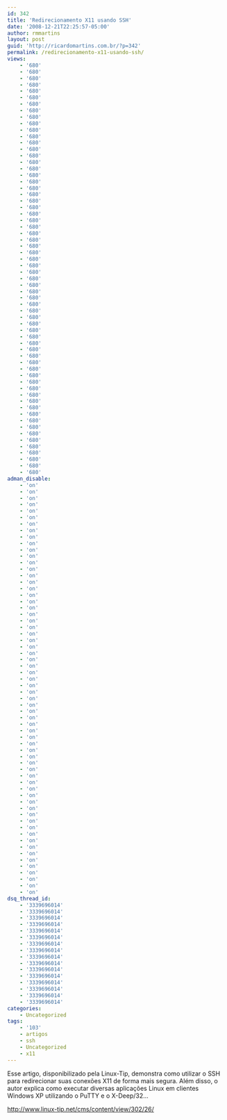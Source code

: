 ```yaml
---
id: 342
title: 'Redirecionamento X11 usando SSH'
date: '2008-12-21T22:25:57-05:00'
author: rmmartins
layout: post
guid: 'http://ricardomartins.com.br/?p=342'
permalink: /redirecionamento-x11-usando-ssh/
views:
    - '680'
    - '680'
    - '680'
    - '680'
    - '680'
    - '680'
    - '680'
    - '680'
    - '680'
    - '680'
    - '680'
    - '680'
    - '680'
    - '680'
    - '680'
    - '680'
    - '680'
    - '680'
    - '680'
    - '680'
    - '680'
    - '680'
    - '680'
    - '680'
    - '680'
    - '680'
    - '680'
    - '680'
    - '680'
    - '680'
    - '680'
    - '680'
    - '680'
    - '680'
    - '680'
    - '680'
    - '680'
    - '680'
    - '680'
    - '680'
    - '680'
    - '680'
    - '680'
    - '680'
    - '680'
    - '680'
    - '680'
    - '680'
    - '680'
    - '680'
    - '680'
    - '680'
    - '680'
    - '680'
    - '680'
    - '680'
    - '680'
    - '680'
    - '680'
    - '680'
    - '680'
    - '680'
    - '680'
    - '680'
adman_disable:
    - 'on'
    - 'on'
    - 'on'
    - 'on'
    - 'on'
    - 'on'
    - 'on'
    - 'on'
    - 'on'
    - 'on'
    - 'on'
    - 'on'
    - 'on'
    - 'on'
    - 'on'
    - 'on'
    - 'on'
    - 'on'
    - 'on'
    - 'on'
    - 'on'
    - 'on'
    - 'on'
    - 'on'
    - 'on'
    - 'on'
    - 'on'
    - 'on'
    - 'on'
    - 'on'
    - 'on'
    - 'on'
    - 'on'
    - 'on'
    - 'on'
    - 'on'
    - 'on'
    - 'on'
    - 'on'
    - 'on'
    - 'on'
    - 'on'
    - 'on'
    - 'on'
    - 'on'
    - 'on'
    - 'on'
    - 'on'
    - 'on'
    - 'on'
    - 'on'
    - 'on'
    - 'on'
    - 'on'
    - 'on'
    - 'on'
    - 'on'
    - 'on'
    - 'on'
    - 'on'
    - 'on'
    - 'on'
    - 'on'
    - 'on'
dsq_thread_id:
    - '3339696014'
    - '3339696014'
    - '3339696014'
    - '3339696014'
    - '3339696014'
    - '3339696014'
    - '3339696014'
    - '3339696014'
    - '3339696014'
    - '3339696014'
    - '3339696014'
    - '3339696014'
    - '3339696014'
    - '3339696014'
    - '3339696014'
    - '3339696014'
categories:
    - Uncategorized
tags:
    - '103'
    - artigos
    - ssh
    - Uncategorized
    - x11
---
```


Esse artigo, disponibilizado pela Linux-Tip, demonstra como utilizar o SSH para redirecionar suas conexões X11 de forma mais segura. Além disso, o autor explica como executar diversas aplicações Linux em clientes Windows XP utilizando o PuTTY e o X-Deep/32…

<http://www.linux-tip.net/cms/content/view/302/26/>